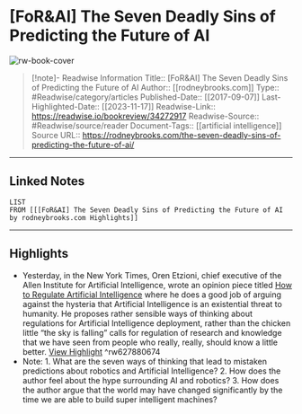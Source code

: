 # [FoR&AI] The Seven Deadly Sins of Predicting the Future of AI

![rw-book-cover](https://readwise-assets.s3.amazonaws.com/static/images/article1.be68295a7e40.png)
<br>
>[!note]- Readwise Information
>Title:: [FoR&AI] The Seven Deadly Sins of Predicting the Future of AI
>Author:: [[rodneybrooks.com]]
>Type:: #Readwise/category/articles
>Published-Date:: [[2017-09-07]]
>Last-Highlighted-Date:: [[2023-11-17]]
>Readwise-Link:: https://readwise.io/bookreview/34272917
>Readwise-Source:: #Readwise/source/reader
>Document-Tags:: [[artificial intelligence]] 
>Source URL:: https://rodneybrooks.com/the-seven-deadly-sins-of-predicting-the-future-of-ai/
--- 

## Linked Notes
```dataview
LIST
FROM [[[FoR&AI] The Seven Deadly Sins of Predicting the Future of AI by rodneybrooks.com Highlights]]
```

---

## Highlights
- Yesterday, in the New York Times, Oren Etzioni, chief executive of the Allen Institute for Artificial Intelligence, wrote an opinion piece titled [How to Regulate Artificial Intelligence](https://www.nytimes.com/2017/09/01/opinion/artificial-intelligence-regulations-rules.html?ref=opinion) where he does a good job of arguing against the hysteria that Artificial Intelligence is an existential threat to humanity. He proposes rather sensible ways of thinking about regulations for Artificial Intelligence deployment, rather than the chicken little “the sky is falling” calls for regulation of research and knowledge that we have seen from people who really, really, should know a little better. [View Highlight](https://readwise.io/open/627880674) ^rw627880674
- Note: 1. What are the seven ways of thinking that lead to mistaken predictions about robotics and Artificial Intelligence?
  2. How does the author feel about the hype surrounding AI and robotics?
  3. How does the author argue that the world may have changed significantly by the time we are able to build super intelligent machines?
